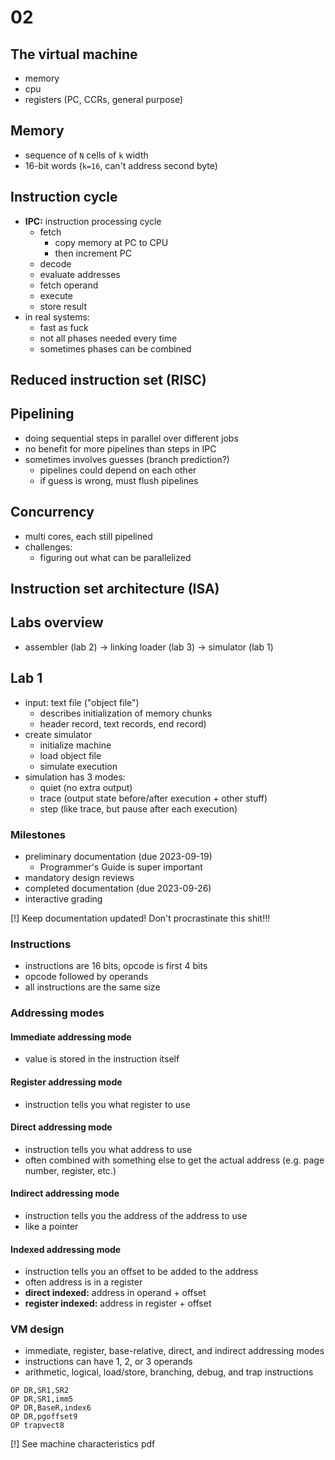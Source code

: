 # 02

## The virtual machine
- memory
- cpu
- registers (PC, CCRs, general purpose)

## Memory
- sequence of `N` cells of `k` width
- 16-bit words (`k=16`, can't address second byte)

## Instruction cycle
- **IPC:** instruction processing cycle
    - fetch
        - copy memory at PC to CPU
        - then increment PC
    - decode
    - evaluate addresses
    - fetch operand
    - execute
    - store result
- in real systems:
    - fast as fuck
    - not all phases needed every time
    - sometimes phases can be combined
## Reduced instruction set (RISC)

## Pipelining
- doing sequential steps in parallel over different jobs
- no benefit for more pipelines than steps in IPC
- sometimes involves guesses (branch prediction?)
    - pipelines could depend on each other
    - if guess is wrong, must flush pipelines

## Concurrency
- multi cores, each still pipelined
- challenges:
    - figuring out what can be parallelized

## Instruction set architecture (ISA)

## Labs overview
- assembler (lab 2) -> linking loader (lab 3) -> simulator (lab 1)

## Lab 1
- input: text file ("object file")
    - describes initialization of memory chunks
    - header record, text records, end record)
- create simulator
    - initialize machine
    - load object file
    - simulate execution
- simulation has 3 modes:
    - quiet (no extra output)
    - trace (output state before/after execution + other stuff)
    - step (like trace, but pause after each execution)

### Milestones
- preliminary documentation (due 2023-09-19)
    - Programmer's Guide is super important
- mandatory design reviews
- completed documentation (due 2023-09-26)
- interactive grading

[!] Keep documentation updated! Don't procrastinate this shit!!!

### Instructions
- instructions are 16 bits, opcode is first 4 bits
- opcode followed by operands
- all instructions are the same size

### Addressing modes

#### Immediate addressing mode
- value is stored in the instruction itself

#### Register addressing mode
- instruction tells you what register to use

#### Direct addressing mode
- instruction tells you what address to use
- often combined with something else to get the actual address (e.g. page number, register, etc.)

#### Indirect addressing mode
- instruction tells you the address of the address to use
- like a pointer

#### Indexed addressing mode
- instruction tells you an offset to be added to the address
- often address is in a register
- **direct indexed:** address in operand + offset
- **register indexed:** address in register + offset

### VM design
- immediate, register, base-relative, direct, and indirect addressing modes
- instructions can have 1, 2, or 3 operands
- arithmetic, logical, load/store, branching, debug, and trap instructions

```
OP DR,SR1,SR2
OP DR,SR1,imm5
OP DR,BaseR,index6
OP DR,pgoffset9
OP trapvect8
```

[!] See machine characteristics pdf
